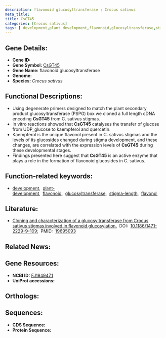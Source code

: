 ```yaml
---
description: flavonoid glucosyltransferase ; Crocus sativus
meta_title:
title: CsGT45
categories: [Crocus sativus]
tags: [ development,plant development,flavonoid,glucosyltransferase,stigma length,flavonol ]
---
```


## Gene Details:
- **Gene ID:** []()
- **Gene Symbol:** <u>CsGT45</u>
- **Gene Name:** flavonoid glucosyltransferase
- **Genome:** []()
- **Species:** *Crocus sativus*

## Functional Descriptions:
   - Using degenerate primers designed to match the plant secondary product glucosyltransferase (PSPG) box we cloned a full length cDNA encoding **CsGT45** from C. sativus stigmas. 
   - In vitro reactions showed that **CsGT45** catalyses the transfer of glucose from UDP_glucose to kaempferol and quercetin.
   - Kaempferol is the unique flavonol present in C. sativus stigmas and the levels of its glucosides changed during stigma development, and these changes, are correlated with the expression levels of **CsGT45** during these developmental stages.
   - Findings presented here suggest that **CsGT45** is an active enzyme that plays a role in the formation of flavonoid glucosides in C. sativus.

## Function-related keywords:
   - [development](/tags/development/),&nbsp;&nbsp;[plant-development](/tags/plant-development/),&nbsp;&nbsp;[flavonoid](/tags/flavonoid/),&nbsp;&nbsp;[glucosyltransferase](/tags/glucosyltransferase/),&nbsp;&nbsp;[stigma-length](/tags/stigma-length/),&nbsp;&nbsp;[flavonol](/tags/flavonol/)

## Literature:
   - [Cloning and characterization of a glucosyltransferase from Crocus sativus stigmas involved in flavonoid glucosylation.](https://doi.org/10.1186/1471-2229-9-109)&nbsp;&nbsp;DOI:&nbsp;&nbsp;[10.1186/1471-2229-9-109](https://doi.org/10.1186/1471-2229-9-109);&nbsp;&nbsp;PMID:&nbsp;&nbsp;[19695093](https://pubmed.ncbi.nlm.nih.gov/19695093/)

## Related News:

## Gene Resources:
- **NCBI ID:**  [FJ194947.1](https://www.ncbi.nlm.nih.gov/gene/?term=FJ194947.1)
- **UniProt accessions:**  [](https://www.uniprot.org/uniprotkb//entry)

## Orthologs:

## Sequences:
- **CDS Sequence:**
- **Protein Sequence:**
